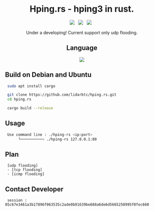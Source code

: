 <div align=center>
 
# Hping.rs - hping3 in rust.
 <p>
 <img src="https://img.shields.io/github/stars/lidarbtc/hping.rs?color=%23DF0067&style=for-the-badge"/> &nbsp;
 <img src="https://img.shields.io/github/forks/lidarbtc/hping.rs?color=%239999FF&style=for-the-badge"/> &nbsp;
 <img src="https://img.shields.io/github/license/lidarbtc/hping.rs?color=%23E8E8E8&style=for-the-badge"/> &nbsp;

Under a developing!
Current support only udp flooding.

## Language</br>

<img src="https://img.shields.io/badge/Rust-black?style=for-the-badge&logo=rust&logoColor=#E57324"/></br>

</div>

## Build on Debian and Ubuntu

```sh
 sudo apt install cargo

 git clone https://github.com/lidarbtc/hping.rs.git
 cd hping.rs

 cargo build --release
```

## Usage

```sh
 Use command line : ./hping-rs <ip:port>
      └──────────> ./hping-rs 127.0.0.1:80
```

## Plan

```
 [udp flooding]
 - [tcp flooding]
 - [icmp flooding]
```

## Contact Developer

```
 session : 05c67e3461a3b17896f063535c2ade0b91639be688a6de6d5665258995f0fec660
```

